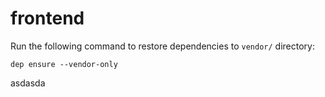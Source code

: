 # frontend

Run the following command to restore dependencies to `vendor/` directory:

    dep ensure --vendor-only
asdasda

